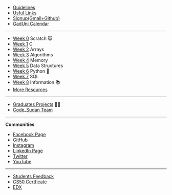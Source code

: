 * [Guidelines](https://code-sudan.github.io/home/curriculum/other//)
* [Usful Links](https://code-sudan.github.io/home/curriculum/other/usefullinks/)
* [Signup(Gmail+Github)](https://code-sudan.github.io/home/curriculum/other/Signup(Gmail+Github)/)
* [GadUni Calendar](https://code-sudan.github.io/home/curriculum/other/FoundationProgramAl-GadarifCalendar/)

***
* [Week 0](https://code-sudan.github.io/home/curriculum/0/) Scratch 😺
* [Week 1](https://code-sudan.github.io/home/curriculum/1/) C
* [Week 2](https://code-sudan.github.io/home/curriculum/2/) Arrays
* [Week 3](https://code-sudan.github.io/home/curriculum/3/) Algorithms
* [Week 4](https://code-sudan.github.io/home/curriculum/4/) Memory
* [Week 5](https://code-sudan.github.io/home/curriculum/5/) Data Structures
* [Week 6](https://code-sudan.github.io/home/curriculum/6/) Python  🐍
* [Week 7](https://code-sudan.github.io/home/curriculum/7/) SQL
* [Week 8](https://code-sudan.github.io/home/curriculum/8/) Information 📚
* [More Resources](https://code-sudan.github.io/home/curriculum/other/MoreResources/)



***
* [Graduates Projects](https://code-sudan.github.io/home/curriculum/other/graduates/) 🧑‍🎓
* [Code_Sudan Team](https://code-sudan.github.io/home/curriculum/other/team/)


***

**Communities**

* [Facebook Page](https://www.facebook.com/codesudan)
* [GitHub](https://github.com/code-sudan)
* [Instagram](https://www.instagram.com/codesudan/)
* [LinkedIn Page](https://www.linkedin.com/company/66235022/)
* [Twitter](https://twitter.com/CodeSudan)
* [YouTube](https://www.youtube.com/channel/UCvw-oD093q--x27JrwNRhyw/)

***

* [Students Feedback](https://code-sudan.github.io/home/curriculum/other/feedback/)
* [CS50 Certficate ](https://code-sudan.github.io/home/curriculum/other/cs50Certficate/)
* [EDX ](https://courses.edx.org/courses/course-v1:HarvardX+CS50+X/course/)





